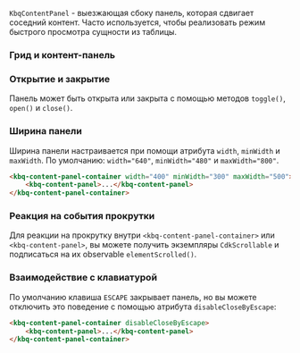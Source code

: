 `KbqContentPanel` - выезжающая сбоку панель, которая сдвигает соседний контент. Часто используется, чтобы реализовать режим быстрого просмотра сущности из таблицы.

<!-- example(content-panel-overview) -->

### Грид и контент-панель

<!-- example(content-panel-with-grid) -->

### Открытие и закрытие

Панель может быть открыта или закрыта с помощью методов `toggle()`, `open()` и `close()`.

### Ширина панели

Ширина панели настраивается при помощи атрибута `width`, `minWidth` и `maxWidth`. По умолчанию: `width="640"`, `minWidth="480"` и `maxWidth="800"`.

```html
<kbq-content-panel-container width="400" minWidth="300" maxWidth="500">
    <kbq-content-panel>...</kbq-content-panel>
</kbq-content-panel-container>
```

### Реакция на события прокрутки

Для реакции на прокрутку внутри `<kbq-content-panel-container>` или `<kbq-content-panel>`, вы можете получить экземпляры `CdkScrollable` и подписаться на их observable `elementScrolled()`.

<!-- example(content-panel-scroll-events) -->

### Взаимодействие с клавиатурой

По умолчанию клавиша `ESCAPE` закрывает панель, но вы можете отключить это поведение с помощью атрибута `disableCloseByEscape`:

```html
<kbq-content-panel-container disableCloseByEscape>
    <kbq-content-panel>...</kbq-content-panel>
</kbq-content-panel-container>
```
